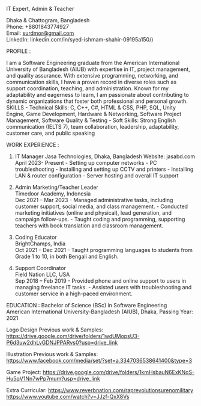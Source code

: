 IT Expert, Admin & Teacher   

Dhaka & Chattogram, Bangladesh   
Phone: +8801843774927  
Email: surdmor@gmail.com   
LinkedIn: linkedin.com/in/syed-ishmam-shahir-09195a150/) 

PROFILE :

I am a Software Engineering graduate from the American International University of 
Bangladesh (AIUB) with expertise in IT, project management, and quality assurance. With 
extensive programming, networking, and communication skills, I have a proven record in 
diverse roles such as support coordination, teaching, and administration. Known for my 
adaptability and eagerness to learn, I am passionate about contributing to dynamic 
organizations that foster both professional and personal growth. 
SKILLS - Technical Skills: C, C++, C#, HTML & CSS, PHP, SQL, Unity Engine, Game 
Development, Hardware & Networking, Software Project Management, Software Quality & 
Testing - Soft Skills: Strong English communication (IELTS 7), team collaboration, leadership, 
adaptability, customer care, and public speaking 

WORK EXPERIENCE :

1. IT Manager 
Jasa Technologies, Dhaka, Bangladesh 
Website: jasabd.com 
April 2023- Present - Setting up computer networks - PC troubleshooting - Installing and setting up CCTV and printers - Installing LAN & router configuration - Server hosting and overall IT support 

2. Admin Marketing/Teacher Leader   
Timedoor Academy, Indonesia   
Dec 2021 – Mar 2023  - Managed administrative tasks, including customer support, social media, and class 
management. - Conducted marketing initiatives (online and physical), lead generation, and 
campaign follow-ups. - Taught coding and programming, supporting teachers with book translation and 
classroom management. 

3. Coding Educator  
BrightChamps, India   
Oct 2021 – Dec 2021   - Taught programming languages to students from Grade 1 to 10, in both Bengali and 
English. 

4. Support Coordinator   
Field Nation LLC, USA   
Sep 2018 – Feb 2019   - Provided phone and online support to users in managing freelance IT tasks. - Assisted users with troubleshooting and customer service in a high-paced 
environment.

EDUCATION : Bachelor of Science (BSc) in Software Engineering  
American International University-Bangladesh (AIUB), Dhaka, Passing Year: 2021   

Logo Design Previous work & Samples: https://drive.google.com/drive/folders/1wdUMopsU3-P6d3uw2dhLvGDNJPPARvs0?usp=drive_link

Illustration Previous work & Samples: https://www.facebook.com/media/set/?set=a.3347036538641400&type=3

Game Project: https://drive.google.com/drive/folders/1kmHsbauN6ExKNoS-Hu5qV1Nn7wPp7mum?usp=drive_link

Extra Curricular: https://www.reverbnation.com/raprevolutionsurenomilitary
                  https://www.youtube.com/watch?v=JJzf-QxX8Vs
